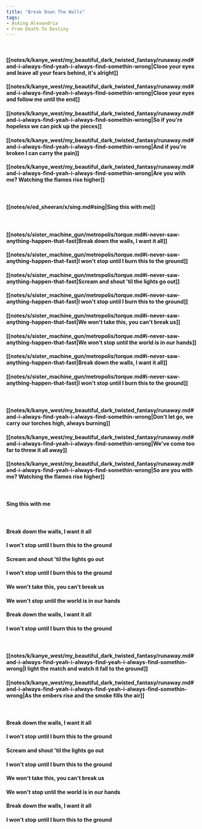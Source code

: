 ```yaml
---
title: "Break Down The Walls"
tags:
- Asking Alexandria
- From Death To Destiny
---
```

&nbsp;
#### [[notes/k/kanye_west/my_beautiful_dark_twisted_fantasy/runaway.md#and-i-always-find-yeah-i-always-find-somethin-wrong|Close your eyes and leave all your fears behind, it's alright]]
#### [[notes/k/kanye_west/my_beautiful_dark_twisted_fantasy/runaway.md#and-i-always-find-yeah-i-always-find-somethin-wrong|Close your eyes and follow me until the end]]
#### [[notes/k/kanye_west/my_beautiful_dark_twisted_fantasy/runaway.md#and-i-always-find-yeah-i-always-find-somethin-wrong|So if you're hopeless we can pick up the pieces]]
#### [[notes/k/kanye_west/my_beautiful_dark_twisted_fantasy/runaway.md#and-i-always-find-yeah-i-always-find-somethin-wrong|And if you're broken I can carry the pain]]
#### [[notes/k/kanye_west/my_beautiful_dark_twisted_fantasy/runaway.md#and-i-always-find-yeah-i-always-find-somethin-wrong|Are you with me? Watching the flames rise higher]]
&nbsp;
#### [[notes/e/ed_sheeran/x/sing.md#sing|Sing this with me]]
&nbsp;
#### [[notes/s/sister_machine_gun/metropolis/torque.md#i-never-saw-anything-happen-that-fast|Break down the walls, I want it all]]
#### [[notes/s/sister_machine_gun/metropolis/torque.md#i-never-saw-anything-happen-that-fast|I won't stop until I burn this to the ground]]
#### [[notes/s/sister_machine_gun/metropolis/torque.md#i-never-saw-anything-happen-that-fast|Scream and shout 'til the lights go out]]
#### [[notes/s/sister_machine_gun/metropolis/torque.md#i-never-saw-anything-happen-that-fast|I won't stop until I burn this to the ground]]
#### [[notes/s/sister_machine_gun/metropolis/torque.md#i-never-saw-anything-happen-that-fast|We won't take this, you can't break us]]
#### [[notes/s/sister_machine_gun/metropolis/torque.md#i-never-saw-anything-happen-that-fast|We won't stop until the world is in our hands]]
#### [[notes/s/sister_machine_gun/metropolis/torque.md#i-never-saw-anything-happen-that-fast|Break down the walls, I want it all]]
#### [[notes/s/sister_machine_gun/metropolis/torque.md#i-never-saw-anything-happen-that-fast|I won't stop until I burn this to the ground]]
&nbsp;
#### [[notes/k/kanye_west/my_beautiful_dark_twisted_fantasy/runaway.md#and-i-always-find-yeah-i-always-find-somethin-wrong|Don't let go, we carry our torches high, always burning]]
#### [[notes/k/kanye_west/my_beautiful_dark_twisted_fantasy/runaway.md#and-i-always-find-yeah-i-always-find-somethin-wrong|We've come too far to throw it all away]]
#### [[notes/k/kanye_west/my_beautiful_dark_twisted_fantasy/runaway.md#and-i-always-find-yeah-i-always-find-somethin-wrong|So are you with me? Watching the flames rise higher]]
&nbsp;
#### Sing this with me
&nbsp;
#### Break down the walls, I want it all
#### I won't stop until I burn this to the ground
#### Scream and shout 'til the lights go out
#### I won't stop until I burn this to the ground
#### We won't take this, you can't break us
#### We won't stop until the world is in our hands
#### Break down the walls, I want it all
#### I won't stop until I burn this to the ground
&nbsp;
#### [[notes/k/kanye_west/my_beautiful_dark_twisted_fantasy/runaway.md#and-i-always-find-yeah-i-always-find-yeah-i-always-find-somethin-wrong|I light the match and watch it fall to the ground]]
#### [[notes/k/kanye_west/my_beautiful_dark_twisted_fantasy/runaway.md#and-i-always-find-yeah-i-always-find-yeah-i-always-find-somethin-wrong|As the embers rise and the smoke fills the air]]
&nbsp;
#### Break down the walls, I want it all
#### I won't stop until I burn this to the ground
#### Scream and shout 'til the lights go out
#### I won't stop until I burn this to the ground
#### We won't take this, you can't break us
#### We won't stop until the world is in our hands
#### Break down the walls, I want it all
#### I won't stop until I burn this to the ground
